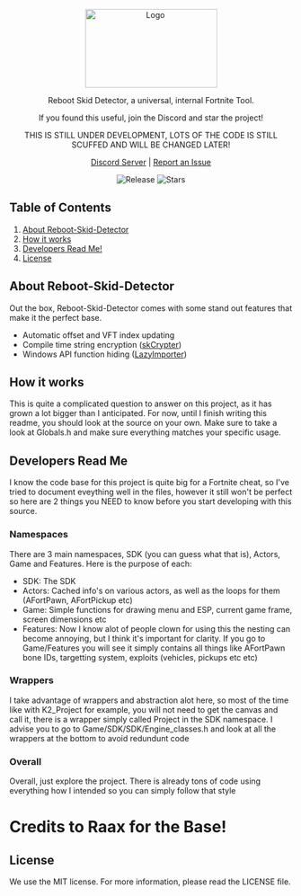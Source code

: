 <!-- LOGO -->
<p align="center">
	<img align="center" src="https://i.imgur.com/LbbSQUq.png" alt="Logo" width="235" height="140">
</p>
<p align="center">Reboot Skid Detector, a universal, internal Fortnite Tool.</p>
<p align="center">If you found this useful, join the Discord and star the project!</p>
<p align="center">THIS IS STILL UNDER DEVELOPMENT, LOTS OF THE CODE IS STILL SCUFFED AND WILL BE CHANGED LATER!</p>
<p align="center">
	<a href="https://discord.gg/lunarmp">Discord Server</a> |
	<a href="https://github.com/apfelteesaft/reboot-skid-detector/issues">Report an Issue</a>
</p>
<p align="center">
    <img alt="Release" src="https://img.shields.io/github/v/release/apfelteesaft/reboot-skid-detector?color=blue&style=for-the-badge">
    <img alt="Stars" src="https://img.shields.io/github/stars/apfelteesaft/reboot-skid-detector?color=blue&style=for-the-badge">
</p>


<!-- TABLE OF CONTENTS -->
## Table of Contents

<ol>
    <li><a href="#about-raax-og-fn">About Reboot-Skid-Detector</a></li>
    <li><a href="#how-it-works">How it works</a></li>
    <li><a href="#developers-read-me">Developers Read Me!</a></li>
    <li><a href="#license">License</a></li>
</ol>


<!-- ABOUT Raax-OG-FN -->
## About Reboot-Skid-Detector

Out the box, Reboot-Skid-Detector comes with some stand out features that make it the perfect base.
- Automatic offset and VFT index updating
- Compile time string encryption ([skCrypter](https://github.com/skadro-official/skCrypter))
- Windows API function hiding ([LazyImporter](https://github.com/JustasMasiulis/lazy_importer))



<!-- HOW IT WORKS -->
## How it works

This is quite a complicated question to answer on this project, as it has grown a lot bigger than I anticipated.
For now, until I finish writing this readme, you should look at the source on your own. Make sure to take a look at Globals.h and make sure everything matches your specific usage.



<!-- ABOUT Raax-OG-FN -->
## Developers Read Me
I know the code base for this project is quite big for a Fortnite cheat, so I've tried to document eveything well in the files, however it still won't be perfect so here are 2 things you NEED to know before you start developing with this source.

### Namespaces
There are 3 main namespaces, SDK (you can guess what that is), Actors, Game and Features. Here is the purpose of each:
- SDK: The SDK
- Actors: Cached info's on various actors, as well as the loops for them (AFortPawn, AFortPickup etc)
- Game: Simple functions for drawing menu and ESP, current game frame, screen dimensions etc
- Features: Now I know alot of people clown for using this the nesting can become annoying, but I think it's important for clarity. If you go to Game/Features you will see it simply contains all things like AFortPawn bone IDs, targetting system, exploits (vehicles, pickups etc etc)

### Wrappers
I take advantage of wrappers and abstraction alot here, so most of the time like with K2_Project for example, you will not need to get the canvas and call it, there is a wrapper simply called Project in the SDK namespace. I advise you to go to Game/SDK/SDK/Engine_classes.h and look at all the wrappers at the bottom to avoid redundunt code

### Overall
Overall, just explore the project. There is already tons of code using everything how I intended so you can simply follow that style

# Credits to Raax for the Base!

<!-- LICENSE -->
## License

We use the MIT license. For more information, please read the LICENSE file.
